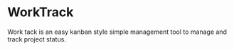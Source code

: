 # WorkTrack
Work tack is an easy kanban style simple management tool to manage and track project status.
